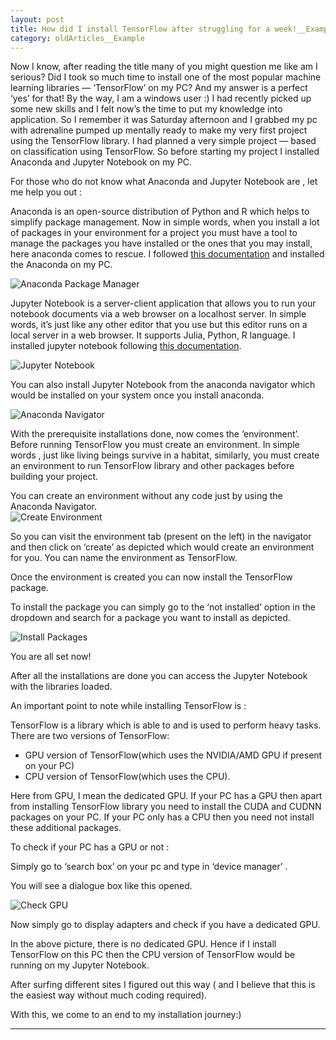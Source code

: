 ```yaml
---
layout: post 
title: How did I install TensorFlow after struggling for a week!__Example
category: oldArticles__Example
---
```


Now I know, after reading the title many of you might question me like am I serious? Did I took so much time to install one of the most popular machine learning libraries — ‘TensorFlow’ on my PC? And my answer is a perfect ‘yes’ for that! By the way, I am a windows user :)
I had recently picked up some new skills and I felt now’s the time to put my knowledge into application. So I remember it was Saturday afternoon and I grabbed my pc with adrenaline pumped up mentally ready to make my very first project using the TensorFlow library. I had planned a very simple project — based on classification using TensorFlow.
So before starting my project I installed Anaconda and Jupyter Notebook on my PC.

<div class="message">
For those who do not know what Anaconda and Jupyter Notebook are , let me help you out :
</div>

Anaconda is an open-source distribution of Python and R which helps to simplify package management. Now in simple words, when you install a lot of packages in your environment for a project you must have a tool to manage the packages you have installed or the ones that you may install, here anaconda comes to rescue. I followed [this documentation](https://www.anaconda.com/docs/getting-started/anaconda/install) and installed the Anaconda on my PC.

<img src="{{ site.baseurl }}/public/images/exampleblog/anaconda-package.jpg" alt="Anaconda Package Manager" class="blog-image">

Jupyter Notebook is a server-client application that allows you to run your notebook documents via a web browser on a localhost server. In simple words, it’s just like any other editor that you use but this editor runs on a local server in a web browser. It supports Julia, Python, R language. I installed jupyter notebook following [this documentation](https://docs.jupyter.org/en/latest/install.html).

<img src="{{ site.baseurl }}/public/images/exampleblog/jupyternotebook.jpg" alt="Jupyter Notebook" class="blog-image">

You can also install Jupyter Notebook from the anaconda navigator which would be installed on your system once you install anaconda.

<img src="{{ site.baseurl }}/public/images/exampleblog/anaconda-navigator.jpg" alt="Anaconda Navigator" class="blog-image">

With the prerequisite installations done, now comes the ‘environment’. Before running TensorFlow you must create an environment. In simple words , just like living beings survive in a habitat, similarly, you must create an environment to run TensorFlow library and other packages before building your project.

<div class="message">
You can create an environment without any code just by using the Anaconda Navigator.
</div>

<img src="{{ site.baseurl }}/public/images/exampleblog/navigator-create-env.jpg" alt="Create Environment" class="blog-image">

So you can visit the environment tab (present on the left) in the navigator and then click on ‘create’ as depicted which would create an environment for you. You can name the environment as TensorFlow.

Once the environment is created you can now install the TensorFlow package.

To install the package you can simply go to the ‘not installed’ option in the dropdown and search for a package you want to install as depicted.

<img src="{{ site.baseurl }}/public/images/exampleblog/navigator-packages.jpg" alt="Install Packages" class="blog-image">

You are all set now!

After all the installations are done you can access the Jupyter Notebook with the libraries loaded.

An important point to note while installing TensorFlow is :

TensorFlow is a library which is able to and is used to perform heavy tasks. There are two versions of TensorFlow:
- GPU version of TensorFlow(which uses the NVIDIA/AMD GPU if present on your PC)
- CPU version of TensorFlow(which uses the CPU).

Here from GPU, I mean the dedicated GPU. If your PC has a GPU then apart from installing TensorFlow library you need to install the CUDA and CUDNN packages on your PC. If your PC only has a CPU then you need not install these additional packages.

To check if your PC has a GPU or not :

Simply go to ‘search box’ on your pc and type in ‘device manager’ .

You will see a dialogue box like this opened.

<img src="{{ site.baseurl }}/public/images/exampleblog/check-gpu.jpg" alt="Check GPU" class="blog-image">

Now simply go to display adapters and check if you have a dedicated GPU.

<div class="message">
In the above picture, there is no dedicated GPU. Hence if I install TensorFlow on this PC then the CPU version of TensorFlow would be running on my Jupyter Notebook.
</div>

After surfing different sites I figured out this way ( and I believe that this is the easiest way without much coding required).

With this, we come to an end to my installation journey:)

------------------------
